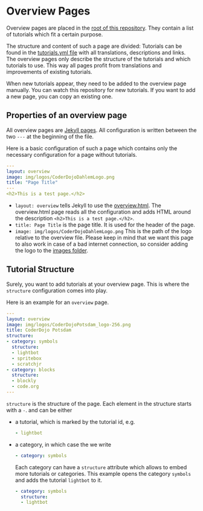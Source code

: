 Overview Pages
==============

Overview pages are placed in the [root of this repository](..).
They contain a list of tutorials which fit a certain purpose.

The structure and content of such a page are divided:
Tutorials can be found in the [tutorials.yml file][tutorials.yml] with all
translations, descriptions and links.
The overview pages only describe the structure of the tutorials and which
tutorials to use.
This way all pages profit from translations and improvements of existing
tutorials.

When new tutorials appear, they need to be added to the overview page manually.
You can watch this repository for new tutorials.
If you want to add a new page, you can copy an existing one.

Properties of an overview page
------------------------------

All overview pages are [Jekyll pages][jekyll-page].
All configuration is written between the two `---` at the beginning of the file.

Here is a basic configuration of such a page which contains only the necessary
configuration for a page without tutorials.

```yaml
---
layout: overview
image: img/logos/CoderDojoDahlemLogo.png
title: "Page Title"
---
<h2>This is a test page.</h2>
```

- `layout: overview` tells Jekyll to use the [overview.html][overview.html].
  The overview.html page reads all the configuration and adds HTML around the
  description `<h2>This is a test page.</h2>`.
- `title: Page Title` is the page title. It is used for the header of the page.
- `image: img/logos/CoderDojoDahlemLogo.png` This is the path of the logo
  relative to the overview file.
  Please keep in mind that we want this page to also work in case of a bad
  internet connection, so consider adding the logo to the
  [images folder][logo-folder].

Tutorial Structure
------------------

Surely, you want to add tutorials at your overview page.
This is where the `structure` configuration comes into play.

Here is an example for an `overview` page.

```yaml
---
layout: overview
image: img/logos/CoderDojoPotsdam_logo-256.png
title: CoderDojo Potsdam
structure:
- category: symbols
  structure:
  - lightbot
  - spritebox
  - scratchjr
- category: blocks
  structure:
  - blockly
  - code.org
---
```

`structure` is the structure of the page.
Each element in the structure starts with a `-`.
and can be either

- a tutorial, which is marked by the tutorial id, e.g.
  ```yaml
  - lightbot
  ```
- a category, in which case the we write
  ```yaml
  - category: symbols
  ```
  Each category can have a `structure` attribute which allows to embed more tutorials or categories.
  This example opens the category `symbols` and adds the tutorial `lightbot`
  to it.
  ```yaml
  - category: symbols
    structure:
    - lightbot
  ```

[tutorials.yml]: ../_data/tutorials.yml
[jekyll-page]: TODO
[overview.html]: ../_layouts/overview.html
[logo-folder]: ../img/logos/
